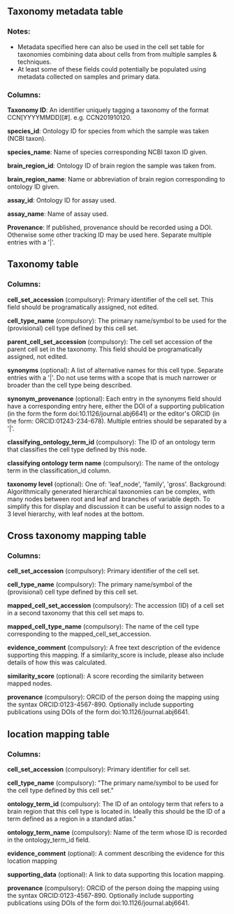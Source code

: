 ## Taxonomy metadata table

### Notes:
* Metadata specified here can also be used in the cell set table for taxonomies combining data about cells from from multiple samples & techniques.
* At least some of these fields could potentially be populated using metadata collected on samples and primary data.

### Columns:

**Taxonomy ID**: An identifier uniquely tagging a taxonomy of the format CCN[YYYYMMDD][#]. e.g. CCN201910120.

**species_id**: Ontology ID for species from which the sample was taken (NCBI taxon).

**species_name**: Name of species corresponding NCBI taxon ID given.

**brain_region_id**: Ontology ID of brain region the sample was taken from.

**brain_region_name**: Name or abbreviation of brain region corresponding to ontology ID given.

**assay_id**: Ontology ID for assay used.

**assay_name**: Name of assay used.

**Provenance**: If published, provenance should be recorded using a DOI. Otherwise some other tracking ID may be used here. Separate multiple entries with a '|'.

## Taxonomy table

### Columns:

**cell_set_accession** (compulsory): Primary identifier of the cell set. This field should be programatically assigned, not edited.

**cell_type_name** (compulsory): The primary name/symbol to be used for the (provisional) cell type defined by this cell set.

**parent_cell_set_accession** (compulsory): The cell set accession of the parent cell set in the taxonomy. This field should be programatically assigned, not edited.

**synonyms** (optional): A list of alternative names for this cell type. Separate entries with a '|'. Do not use terms with a scope that is much narrower or broader than the cell type being described.

**synonym_provenance** (optional): Each entry in the synonyms field should have a corresponding entry here,  either the DOI of a supporting publication (in the form the form doi:10.1126/journal.abj6641) or the editor's ORCID (in the form: ORCID:01243-234-678).  Multiple entries should be separated by a '|'.

**classifying_ontology_term_id** (compulsory): The ID of an ontology term that classifies the cell type defined by this node.

**classifying ontology term name** (compulsory): The name of the ontology term in the classification_id column.

**taxonomy level** (optional): One of: 'leaf_node', 'family', 'gross'.  Background: Algorithmically generated hierarchical taxonomies can be complex, with many nodes between root and leaf and branches of variable depth. To simplify this for display and discussion it can be useful to assign nodes to a 3 level hierarchy, with leaf nodes at the bottom.

## Cross taxonomy mapping table

### Columns:

**cell_set_accession** (compulsory): Primary identifier of the cell set.

**cell_type_name** (compulsory): The primary name/symbol of the (provisional) cell type defined by this cell set.

**mapped_cell_set_accession** (compulsory): The accession (ID) of a cell set in a second taxonomy that this cell set maps to.

**mapped_cell_type_name** (compulsory): The name of the cell type corresponding to the mapped_cell_set_accession.

**evidence_comment** (compulsory): A free text description of the evidence supporting this mapping. If a similarity_score is include, please also include details of how this was calculated.

**similarity_score** (optional): A score recording the similarity between mapped nodes.

**provenance** (compulsory): ORCID of the person doing the mapping using the syntax ORCID:0123-4567-890. Optionally include supporting publications using DOIs of the form doi:10.1126/journal.abj6641.

## location mapping table

### Columns:

**cell_set_accession** (compulsory): Primary identifier for cell set.

**cell_type_name** (compulsory): "The primary name/symbol to be used for the cell type defined by this cell set."

**ontology_term_id** (compulsory): The ID of an ontology term that refers to a brain region that this cell type is located in. Ideally this should be the ID of a term defined as a region in a standard atlas."

**ontology_term_name** (compulsory): Name of the term whose ID is recorded in the ontology_term_id field.

**evidence_comment** (optional): A comment describing the evidence for this location mapping

**supporting_data** (optional): A link to data supporting this location mapping.

**provenance** (compulsory): ORCID of the person doing the mapping using the syntax ORCID:0123-4567-890. Optionally include supporting publications using DOIs of the form doi:10.1126/journal.abj6641.
